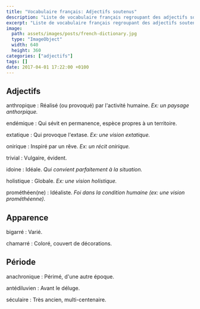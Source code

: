 ```yaml
---
title: "Vocabulaire français: Adjectifs soutenus"
description: "Liste de vocabulaire français regroupant des adjectifs soutenus relativement courant."
excerpt: "Liste de vocabulaire français regroupant des adjectifs soutenus relativement courant."
image:
  path: assets/images/posts/french-dictionary.jpg
  type: "ImageObject"
  width: 640
  height: 360
categories: ["adjectifs"]
tags: []
date: 2017-04-01 17:22:00 +0100
---
```


## Adjectifs

anthropique
: Réalisé (ou provoqué) par l'activité humaine.
*Ex: un paysage anthorpique.*

endémique
: Qui sévit en permanence, espèce propres à un territoire.

extatique
: Qui provoque l'extase.
*Ex: une vision extatique.*

onirique
: Inspiré par un rêve.
*Ex: un récit onirique.*

trivial
: Vulgaire, évident.

idoine
: Idéale.
*Qui convient parfaitement à la situation.*

holistique
: Globale.
*Ex: une vision holistique.*

prométhéen(ne)
: Idéaliste.
*Foi dans la condition humaine (ex: une vision prométhéenne).*


## Apparence

bigarré
: Varié.

chamarré
: Coloré, couvert de décorations.


## Période

anachronique
: Périmé, d'une autre époque.

antédiluvien
: Avant le déluge.

séculaire
: Très ancien, multi-centenaire.
